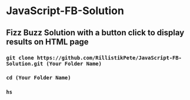 # JavaScript-FB-Solution

## Fizz Buzz Solution with a button click to display results on HTML page

### `git clone https://github.com/RillistikPete/JavaScript-FB-Solution.git (Your Folder Name)` 
### `cd (Your Folder Name)`
### `hs`

